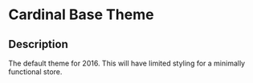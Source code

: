 # Cardinal Base Theme

## Description

The default theme for 2016. This will have limited styling for a minimally functional store.
